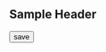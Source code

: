 ## Sample Header
<button>save</button>
<logo-playground context='{"path": 13, "title": 12, "buttons": true}'></logo-playground>

